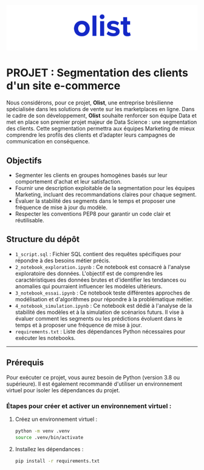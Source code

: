 ![Segmentation des clients d'un site e-commerce](https://github.com/Sengsathit/OCR_data_scientist_assets/blob/main/header_olist.png?raw=true)

# PROJET : Segmentation des clients d'un site e-commerce

Nous considérons, pour ce projet, **Olist**, une entreprise brésilienne spécialisée dans les solutions de vente sur les marketplaces en ligne. Dans le cadre de son développement, **Olist** souhaite renforcer son équipe Data et met en place son premier projet majeur de Data Science : une segmentation des clients. Cette segmentation permettra aux équipes Marketing de mieux comprendre les profils des clients et d’adapter leurs campagnes de communication en conséquence.

## Objectifs

- Segmenter les clients en groupes homogènes basés sur leur comportement d'achat et leur satisfaction.
- Fournir une description exploitable de la segmentation pour les équipes Marketing, incluant des recommandations claires pour chaque segment.
- Évaluer la stabilité des segments dans le temps et proposer une fréquence de mise à jour du modèle.
- Respecter les conventions PEP8 pour garantir un code clair et réutilisable.

## Structure du dépôt

- `1_script.sql` : Fichier SQL contient des requêtes spécifiques pour répondre à des besoins métier précis.
- `2_notebook_exploration.ipynb` : Ce notebook est consacré à l'analyse exploratoire des données. L'objectif est de comprendre les caractéristiques des données brutes et d'identifier les tendances ou anomalies qui pourraient influencer les modèles ultérieurs.
- `3_notebook_essai.ipynb` : Ce notebook teste différentes approches de modélisation et d'algorithmes pour répondre à la problématique métier.
- `4_notebook_simulation.ipynb` : Ce notebook est dédié à l'analyse de la stabilité des modèles et à la simulation de scénarios futurs. Il vise à évaluer comment les segments ou les prédictions évoluent dans le temps et à proposer une fréquence de mise à jour.
- `requirements.txt` : Liste des dépendances Python nécessaires pour exécuter les notebooks.

---

## Prérequis

Pour exécuter ce projet, vous aurez besoin de Python (version 3.8 ou supérieure). Il est également recommandé d'utiliser un environnement virtuel pour isoler les dépendances du projet.

### Étapes pour créer et activer un environnement virtuel :

1. Créez un environnement virtuel :
   ```bash
   python -m venv .venv
   source .venv/bin/activate

2. Installez les dépendances :
   ```bash
   pip install -r requirements.txt
